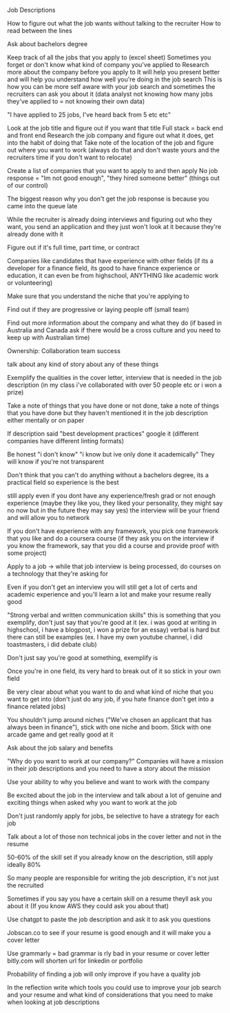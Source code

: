 Job Descriptions

How to figure out what the job wants without talking to the recruiter
How to read between the lines

Ask about bachelors degree

Keep track of all the jobs that you apply to (excel sheet)
Sometimes you forget or don't know what kind of company you've applied to
Research more about the company before you apply to
It will help you present better and will help you understand how well you're doing in the job search
This is how you can be more self aware with your job search and sometimes the recruiters can ask you about it
(data analyst not knowing how many jobs they've applied to = not knowing their own data)

"I have applied to 25 jobs, I've heard back from 5 etc etc"

Look at the job title and figure out if you want that title
Full stack = back end and front end
Research the job company and figure out what it does, get into the habit of doing that
Take note of the location of the job and figure out where you want to work (always do that and don't waste yours and the recruiters time if you don't want to relocate)

Create a list of companies that you want to apply to and then apply
No job response = "Im not good enough", "they hired someone better" (things out of our control)

The biggest reason why you don't get the job response is because you came into the queue late

While the recruiter is already doing interviews and figuring out who they want, you send an application and they just won't look at it because they're already done with it

Figure out if it's full time, part time, or contract

Companies like candidates that have experience with other fields (if its a developer for a finance field, its good to have finance experience or education, it can even be from highschool, ANYTHING like academic work or volunteering)

Make sure that you understand the niche that you're applying to

Find out if they are progressive or laying people off (small team)

Find out more information about the company and what they do (if based in Australia and Canada ask if there would be a cross culture and you need to keep up with Australian time)

Ownership:
Collaboration
team success

talk about any kind of story about any of these things

Exemplify the qualities in the cover letter, interview that is needed in the job description (in my class i've collaborated with over 50 people etc or i won a prize)

Take a note of things that you have done or not done, take a note of things that you have done but they haven't mentioned it in the job description either mentally or on paper

If description said "best development practices" google it (different companies have different linting formats)

Be honest "i don't know" "i know but ive only done it academically"
They will know if you're not transparent

Don't think that you can't do anything without a bachelors degree, its a practical field so experience is the best

still apply even if you dont have any experience/fresh grad or not enough experience (maybe they like you, they liked your personality, they might say no now but in the future they may say yes) the interview will be your friend and will allow you to network

If you don't have experience with any framework, you pick one framework that you like and do a coursera course (if they ask you on the interview if you know the framework, say that you did a course and provide proof with some project)

Apply to a job -> while that job interview is being processed, do courses on a technology that they're asking for 

Even if you don't get an interview you will still get a lot of certs and academic experience and you'll learn a lot and make your resume really good

"Strong verbal and written communication skills" this is something that you exemplify, don't just say that you're good at it
(ex. i was good at writing in highschool, i have a blogpost, i won a prize for an essay)
verbal is hard but there can still be examples (ex. I have my own youtube channel, i did toastmasters, i did debate club)

Don't just say you're good at something, exemplify is

Once you're in one field, its very hard to break out of it so stick in your own field

Be very clear about what you want to do and what kind of niche that you want to get into (don't just do any job, if you hate finance don't get into a finance related jobs)

You shouldn't jump around niches ("We've chosen an applicant that has always been in finance"), stick with one niche and boom. Stick with one arcade game and get really good at it

Ask about the job salary and benefits

"Why do you want to work at our company?" Companies will have a mission in their job descriptions and you need to have a story about the mission

Use your ability to why you believe and want to work with the company

Be excited about the job in the interview and talk about a lot of genuine and exciting things when asked why you want to work at the job

Don't just randomly apply for jobs, be selective to have a strategy for each job

Talk about a lot of those non technical jobs in the cover letter and not in the resume

50-60% of the skill set if you already know on the description, still apply
ideally 80%

So many people are responsible for writing the job description, it's not just the recruited

Sometimes if you say you have a certain skill on a resume theyll ask you about it (If you know AWS they could ask you about that)

Use chatgpt to paste the job description and ask it to ask you questions

Jobscan.co to see if your resume is good enough and it will make you a cover letter

Use grammarly = bad grammar is rly bad in your resume or cover letter
bitly.com will shorten url for linkedin or portfolio

Probability of finding a job will only improve if you have a quality job

In the reflection write which tools you could use to improve your job search and your resume and what kind of considerations that you need to make when looking at job descriptions








